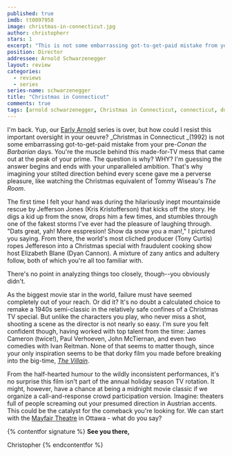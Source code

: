 ```yaml
---
published: true
imdb: tt0097958
image: christmas-in-connecticut.jpg
author: christopherr
stars: 1
excerpt: "This is not some embarrassing got-to-get-paid mistake from your pre-<em>Conan the Barbarian</em> days. You&rsquo;re the muscle behind this made-for-TV mess that came out at the peak of your prime. The question is why? WHY?"
position: Director
addressee: Arnold Schwarzenegger
layout: review
categories: 
  - reviews
  - series
series-name: schwarzenegger
title: "Christmas in Connecticut"
comments: true
tags: [arnold schwarzenegger, Christmas in Connecticut, connecticut, ddirector, directorial debut, Early Arnold, Early Arnold, junk, made-for-TV, midnight movie, specia, The Room, Tommy Wiseau]
---
```

I'm back. Yup, our [Early Arnold][1] series is over, but how could I resist this important oversight in your oeuvre? _Christmas in Connecticut _(1992) is not some embarrassing got-to-get-paid mistake from your pre-_Conan the Barbarian_ days. You're the muscle behind this made-for-TV mess that came out at the peak of your prime. The question is why? WHY? I'm guessing the answer begins and ends with your unparalleled ambition. That's why imagining your stilted direction behind every scene gave me a perverse pleasure, like watching the Christmas equivalent of Tommy Wiseau's _The Room_.

   [1]: /content/tag/early-arnold

The first time I felt your hand was during the hilariously inept mountainside rescue by Jefferson Jones (Kris Kristofferson) that kicks off the story. He digs a kid up from the snow, drops him a few times, and stumbles through one of the fakest storms I've ever had the pleasure of laughing through.  "Dats great, yah! More esspresion! Show da snow you a man!," I pictured you saying. From there, the world's most cliched producer (Tony Curtis) ropes Jeffereson into a Christmas special with fraudulent cooking show host Elizabeth Blane (Dyan Cannon). A mixture of zany antics and adultery follow, both of which you're all too familiar with.

There's no point in analyzing things too closely, though--you obviously didn't.

As the biggest movie star in the world, failure must have seemed completely out of your reach. Or did it?  It's no doubt a calculated choice to remake a 1940s semi-classic in the relatively safe confines of a Christmas TV special. But unlike the characters you play, who never miss a shot, shooting a scene as the director is not nearly so easy.  I'm sure you felt confident though, having worked with top talent from the time: James Cameron (twice!), Paul Verhoeven, John McTiernan, and even two comedies with Ivan Reitman. None of that seems to matter though, since your only inspiration seems to be that dorky film you made before breaking into the big-time, [_The Villain_][2].

   [2]: /content/2012/11/27/the-villain.html

From the half-hearted humour to the wildly inconsistent performances, it's no surprise this film isn't part of the annual holiday season TV rotation.  It might, however, have a chance at being a midnight movie classic if we organize a call-and-response crowd participation version. Imagine: theaters full of people screaming out your presumed direction in Austrian accents. This could be the catalyst for the comeback you're looking for. We can start with the [Mayfair Theatre][3] in Ottawa - what do you say?

   [3]: http://bank.mayfairtheatre.ca/

{% contentfor signature %}
**See you there,**

Christopher
{% endcontentfor %}